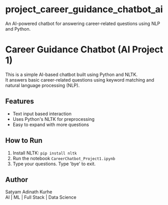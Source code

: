 # project_career_guidance_chatbot_ai
An AI-powered chatbot for answering career-related questions using NLP and Python.

# Career Guidance Chatbot (AI Project 1)

This is a simple AI-based chatbot built using Python and NLTK.  
It answers basic career-related questions using keyword matching and natural language processing (NLP).

## Features
- Text input based interaction
- Uses Python's NLTK for preprocessing
- Easy to expand with more questions

## How to Run
1. Install NLTK: `pip install nltk`
2. Run the notebook `CareerChatbot_Project1.ipynb`
3. Type your questions. Type 'bye' to exit.

## Author
Satyam Adinath Kurhe  
AI | ML | Full Stack | Data Science

